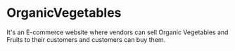 # OrganicVegetables
It's an E-commerce website where vendors can sell Organic
Vegetables and Fruits to their customers and customers can
buy them.
